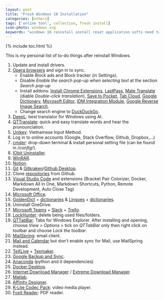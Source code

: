 ```yaml
---
layout: post
title: "Fresh Windows 10 Installation"
categories: [others]
tags: ['online tool', collection, fresh install]
icon-photo: windows.svg
keywords: "windows 10 reinstall install reset application softs need to do"
---
```


{% include toc.html %}

This is my personal list of to-do things after reinstall Windows.

1. Update and install drivers.
2. [Opera browsers](https://www.opera.com) and sign in to sync.
    - Enable Block ads and Block tracker (in Settings).
    - Disable _Enable the search pop-up when selecting text_ at the section _Search pop-up_
    - Install addons: [Install Chrome Extensions](https://addons.opera.com/en/extensions/details/install-chrome-extensions/), [LastPass](https://addons.opera.com/en/extensions/details/lastpass/), [Mate Translate](https://addons.opera.com/en/extensions/details/instant-translate-2/) (diable _Double-click translation_), [Save to Pocket](https://addons.opera.com/en/extensions/details/pocket-formerly-read-it-later/), [Tab Cloud](https://chrome.google.com/webstore/detail/tabcloud/npecfdijgoblfcgagoijgmgejmcpnhof/related), [Google Dictionary](https://chrome.google.com/webstore/detail/google-dictionary-by-goog/mgijmajocgfcbeboacabfgobmjgjcoja), [Microsoft Editor](https://chrome.google.com/webstore/detail/microsoft-editor/gpaiobkfhnonedkhhfjpmhdalgeoebfa), [IDM Integration Module](https://chrome.google.com/webstore/detail/idm-integration-module/ngpampappnmepgilojfohadhhmbhlaek), [Google Reverse Image Search](https://addons.opera.com/en/extensions/details/google-reverse-image-search-2/).
    - Change search engine to [DuckDuckGo](https://duckduckgo.com).
1. [DeepL](https://www.deepl.com/translator): best translator for Windows using AI.
2. [QTTranslate](https://quest-app.appspot.com): quick and easy translate words and hear the pronounciation.
3. [Unikey](https://www.unikey.org): Vietnamese Input Method.
4. Log in to online accounts (Google, Stack Overflow, Github, Dropbox,...)
5. [cmder](https://cmder.net): drop-down terminal & install personal setting file (can be found in _/config/_).
6. [IObit Uninstaller](https://www.iobit.com/en/advanceduninstaller.php).
7. [WinRAR](https://www.win-rar.com/start.html?&L=0).
8. [Notion](https://www.notion.so).
9.  [Git](https://git-scm.com) & [Gitkraken](https://www.gitkraken.com/git-client)/[Github Desktop](https://desktop.github.com).
10. Clone [repositories](https://github.com/dinhanhthi?tab=repositories) from Github.
11. [Visual Studio Code](https://code.visualstudio.com) and extensions (Bracket Pair Colorizer, Docker, Markdown All in One, Markdown Shortcuts, Python, Remote Development, Auto Close Tag)
12. [Microsoft Office](https://www.microsoft.com/en-us/download/office.aspx).
13. [GoldenDict](https://github.com/goldendict/goldendict/wiki/Early-Access-Builds-for-Windows) + [dictionaries](https://drive.google.com/open?id=1jna8_grA-wyhPrq8BiB7ypadvW3tTlIv) & [Lingoes](http://www.lingoes.net/) + [dictionaries](https://drive.google.com/open?id=1LlCtGewKiLMil-7aQFEy_tu4ir1eC_6l).
14. Uninstall OneDrive.
15. [Microsoft Teams](https://teams.microsoft.com/) + [Slack](https://slack.com/intl/en-fr/downloads/windows?eu_nc=1) + [Trello](https://trello.com).
16. [LockHunter](https://lockhunter.com): delete being used files/folders.
17. [QTTabBar](http://qttabbar.sourceforge.net): Tabs for Windows Explorer. After installing and opening, choose _View_ > _Options_ > tick on _QTTabBar_ only then right click on toolbar and choose _Lock the toolbar_.
18. [MailSpring](https://getmailspring.com): email client.
19. [Mail and Calendar](https://www.microsoft.com/en-us/p/mail-and-calendar/9wzdncrfhvqm?activetab=pivot:overviewtab) but don't enable sync for Mail, use MailSpring instead.
20. [TeXLive](https://www.ctan.org/tex-archive/systems/texlive/Images) + [Texmaker](https://www.xm1math.net/texmaker/).
21. [Google Backup and Sync](https://www.google.com/drive/download/backup-and-sync/).
22. [Anaconda](https://www.anaconda.com/products/individual) (python and it dependencies)
23. [Docker Desktop](https://hub.docker.com/editions/community/docker-ce-desktop-windows).
24. [Internet Download Manager](http://internetdownloadmanager.com) / [Extreme Download Manager](https://sourceforge.net/projects/xdman/).
25. [Matlab](https://www.mathworks.com/products/matlab.html).
26. [Affinity Designer](https://affinity.serif.com/en-us/designer/).
27. [K-Lite Codec Pack](https://www.codecguide.com/download_kl.htm): video media player.
28. [Foxit Reader](https://www.foxitsoftware.com/pdf-reader/): PDF reader.